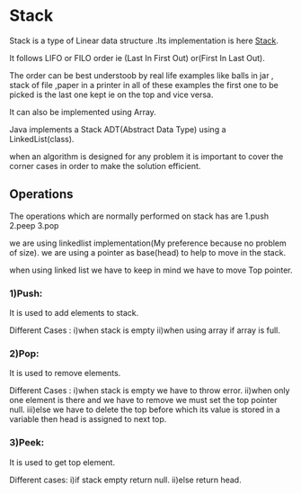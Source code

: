 # Stack
Stack is a type of Linear data structure .Its implementation is here [Stack](Stackll.java).

It follows LIFO or FILO order ie (Last In First Out) or(First In Last Out).

The order can be best understoob by real life examples like balls in jar , stack of file ,paper in a printer
in all of these examples the first one to be picked is the last one kept ie on the top and vice versa.

It can also be implemented using Array.

Java implements a Stack ADT(Abstract Data Type) using a LinkedList(class).

when an algorithm is designed for any problem it is important to cover the corner cases in order to make the 
solution efficient.

## Operations
The operations which are normally performed on stack has are 
1.push
2.peep
3.pop

we are using linkedlist implementation(My preference because no problem of size).
we are using a pointer as base(head) to help to move in the stack.


when using linked list we have to keep in mind we have to move Top pointer.

### 1)Push:
It is used to add elements to stack.

Different Cases :
i)when stack is empty 
ii)when using array if array is full.

### 2)Pop:
It is used to remove elements.

Different Cases :
i)when stack is empty we have to throw error.
ii)when only one element is there and we have to remove we must set the top pointer null.
iii)else we have to delete the top before which its value is stored in a variable then head is assigned to next top.

### 3)Peek:
It is used to get top element.

Different cases:
i)if stack empty return null.
ii)else return head. 
